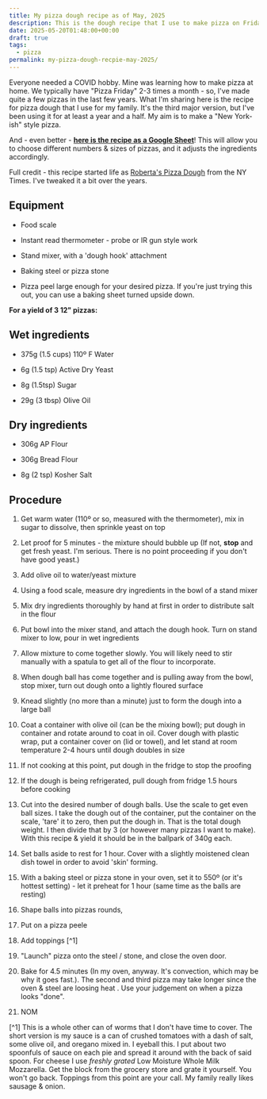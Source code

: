 ```yaml
---
title: My pizza dough recipe as of May, 2025
description: This is the dough recipe that I use to make pizza on Fridays for my family.
date: 2025-05-20T01:48:00+00:00
draft: true
tags:
  - pizza
permalink: my-pizza-dough-recpie-may-2025/
---
```

Everyone needed a COVID hobby. Mine was learning how to make pizza at home. We typically have "Pizza Friday" 2-3 times a month - so, I've made quite a few pizzas in the last few years. What I'm sharing here is the recipe for pizza dough that I use for my family. It's the third major version, but I've been using it for at least a year and a half. My aim is to make a "New York-ish" style pizza.

And - even better - [**here is the recipe as a Google Sheet**](https://docs.google.com/spreadsheets/d/1G79fdCg0Gz0eWTO8lOLhEhoHNiIW3ZCS4pD8JSqgFUU/edit?usp=sharing)! This will allow you to choose different numbers & sizes of pizzas, and it adjusts the ingredients accordingly.

Full credit - this recipe started life as [Roberta's Pizza Dough](https://cooking.nytimes.com/recipes/1016230-robertas-pizza-dough) from the NY Times. I've tweaked it a bit over the years.

## Equipment

*   Food scale
    
*   Instant read thermometer - probe or IR gun style work
    
*   Stand mixer, with a 'dough hook' attachment
    
*   Baking steel or pizza stone
    
*   Pizza peel large enough for your desired pizza. If you're just trying this out, you can use a baking sheet turned upside down.
    

**For a yield of 3 12" pizzas:**

## Wet ingredients

*   375g (1.5 cups) 110º F Water
    
*   6g (1.5 tsp) Active Dry Yeast
    
*   8g (1.5tsp) Sugar
    
*   29g (3 tbsp) Olive Oil
    

## Dry ingredients

*   306g AP Flour
    
*   306g Bread Flour
    
*   8g (2 tsp) Kosher Salt
    

## Procedure

1.  Get warm water (110º or so, measured with the thermometer), mix in sugar to dissolve, then sprinkle yeast on top
    
2.  Let proof for 5 minutes - the mixture should bubble up (If not, **stop** and get fresh yeast. I'm serious. There is no point proceeding if you don't have good yeast.)
    
3.  Add olive oil to water/yeast mixture
    
4.  Using a food scale, measure dry ingredients in the bowl of a stand mixer
    
5.  Mix dry ingredients thoroughly by hand at first in order to distribute salt in the flour
    
6.  Put bowl into the mixer stand, and attach the dough hook. Turn on stand mixer to low, pour in wet ingredients
    
7.  Allow mixture to come together slowly. You will likely need to stir manually with a spatula to get all of the flour to incorporate.
    
8.  When dough ball has come together and is pulling away from the bowl, stop mixer, turn out dough onto a lightly floured surface
    
9.  Knead slightly (no more than a minute) just to form the dough into a large ball
    
10.  Coat a container with olive oil (can be the mixing bowl); put dough in container and rotate around to coat in oil. Cover dough with plastic wrap, put a container cover on (lid or towel), and let stand at room temperature 2-4 hours until dough doubles in size
    
11.  If not cooking at this point, put dough in the fridge to stop the proofing
    
12.  If the dough is being refrigerated, pull dough from fridge 1.5 hours before cooking
    
13.  Cut into the desired number of dough balls. Use the scale to get even ball sizes. I take the dough out of the container, put the container on the scale, 'tare' it to zero, then put the dough in. That is the total dough weight. I then divide that by 3 (or however many pizzas I want to make). With this recipe & yield it should be in the ballpark of 340g each.
    
14.  Set balls aside to rest for 1 hour. Cover with a slightly moistened clean dish towel in order to avoid 'skin' forming.
    
15.  With a baking steel or pizza stone in your oven, set it to 550º (or it's hottest setting) - let it preheat for 1 hour (same time as the balls are resting)
    
16.  Shape balls into pizzas rounds,
    
17.  Put on a pizza peele
    
18.  Add toppings \[^1\]
    
19.  "Launch" pizza onto the steel / stone, and close the oven door.
    
20.  Bake for 4.5 minutes (In my oven, anyway. It's convection, which may be why it goes fast.). The second and third pizza may take longer since the oven & steel are loosing heat . Use your judgement on when a pizza looks "done".
    
21.  NOM
    

\[^1\] This is a whole other can of worms that I don't have time to cover. The short version is my sauce is a can of crushed tomatoes with a dash of salt, some olive oil, and oregano mixed in. I eyeball this. I put about two spoonfuls of sauce on each pie and spread it around with the back of said spoon. For cheese I use _freshly grated_ Low Moisture Whole Milk Mozzarella. Get the block from the grocery store and grate it yourself. You won't go back. Toppings from this point are your call. My family really likes sausage & onion.